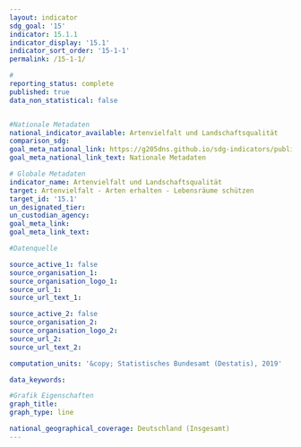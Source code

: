 ```yaml
---
layout: indicator                       
sdg_goal: '15'                       
indicator: 15.1.1                       
indicator_display: '15.1'                       
indicator_sort_order: '15-1-1'                       
permalink: /15-1-1/                       

#                       
reporting_status: complete                       
published: true                       
data_non_statistical: false                       


#Nationale Metadaten                       
national_indicator_available: Artenvielfalt und Landschaftsqualität                       
comparison_sdg:                       
goal_meta_national_link: https://g205dns.github.io/sdg-indicators/public/MetaDe/15.1..pdf
goal_meta_national_link_text: Nationale Metadaten                       

# Globale Metadaten                       
indicator_name: Artenvielfalt und Landschaftsqualität                       
target: Artenvielfalt - Arten erhalten - Lebensräume schützen                       
target_id: '15.1'                       
un_designated_tier:                        
un_custodian_agency:                        
goal_meta_link:                        
goal_meta_link_text:                        

#Datenquelle                       

source_active_1: false                       
source_organisation_1:                        
source_organisation_logo_1:                        
source_url_1:                        
source_url_text_1:                        

source_active_2: false                       
source_organisation_2:                        
source_organisation_logo_2:                        
source_url_2:                        
source_url_text_2:                        

computation_units: '&copy; Statistisches Bundesamt (Destatis), 2019'                       

data_keywords:                        

#Grafik Eigenschaften                       
graph_title:                        
graph_type: line                       

national_geographical_coverage: Deutschland (Insgesamt)
---
```

